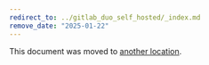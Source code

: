 ```yaml
---
redirect_to: ../gitlab_duo_self_hosted/_index.md
remove_date: "2025-01-22"
---
```


<!-- markdownlint-disable -->
<!-- vale off -->

This document was moved to [another location](../gitlab_duo_self_hosted/_index.md).

<!-- This redirect file can be deleted after <2025-01-22>. -->
<!-- Redirects that point to other docs in the same project expire in three months. -->
<!-- Redirects that point to docs in a different project or site (link is not relative and starts with `https:`) expire in one year. -->
<!-- Before deletion, see: https://docs.gitlab.com/ee/development/documentation/redirects.html -->
